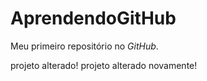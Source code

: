 # AprendendoGitHub
Meu primeiro repositório no *GitHub*.

projeto alterado!
projeto alterado novamente!